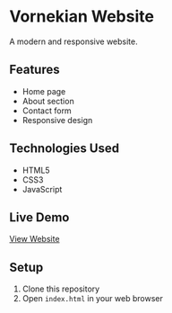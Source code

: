 # Vornekian Website

A modern and responsive website.

## Features
- Home page
- About section
- Contact form
- Responsive design

## Technologies Used
- HTML5
- CSS3
- JavaScript

## Live Demo
[View Website](https://sornekian.github.io/vornekian)

## Setup
1. Clone this repository
2. Open `index.html` in your web browser
